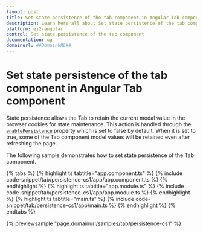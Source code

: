 ```yaml
---
layout: post
title: Set state persistence of the tab component in Angular Tab component | Syncfusion
description: Learn here all about Set state persistence of the tab component in Syncfusion Angular Tab component of Syncfusion Essential JS 2 and more.
platform: ej2-angular
control: Set state persistence of the tab component 
documentation: ug
domainurl: ##DomainURL##
---
```


# Set state persistence of the tab component in Angular Tab component

State persistence allows the Tab to retain the current modal value in the browser cookies for state maintenance.
This action is handled through the [`enablePersistence`](https://ej2.syncfusion.com/angular/documentation/api/tab#enablepersistence) property which is set to false by default.
When it is set to true, some of the Tab component model values will be retained even after refreshing the page.

The following sample demonstrates how to set state persistence of the Tab component.

{% tabs %}
{% highlight ts tabtitle="app.component.ts" %}
{% include code-snippet/tab/persistence-cs1/app/app.component.ts %}
{% endhighlight %}
{% highlight ts tabtitle="app.module.ts" %}
{% include code-snippet/tab/persistence-cs1/app/app.module.ts %}
{% endhighlight %}
{% highlight ts tabtitle="main.ts" %}
{% include code-snippet/tab/persistence-cs1/app/main.ts %}
{% endhighlight %}
{% endtabs %}
  
{% previewsample "page.domainurl/samples/tab/persistence-cs1" %}
